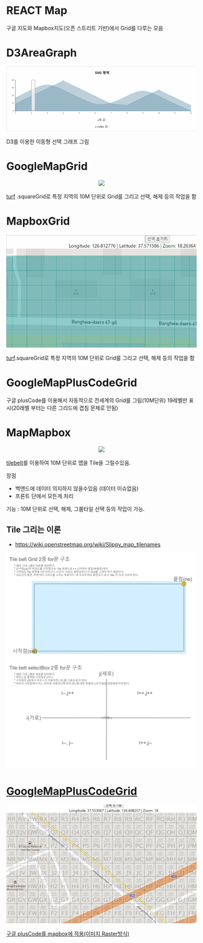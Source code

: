 # REACT Map 

구글 지도와 Mapbox지도(오픈 스트리트 기반)에서 Grid를 다루는 모음

# D3AreaGraph

<p align="center">
<img src="./img/graph.gif"/>
</p>

D3를 이용한 이동형 선택 그래프 그림  


# GoogleMapGrid

<p align="center">
<img src="./img/google.gif"/>
</p>

[turf](https://turfjs.org/) .squareGrid로 특정 지역의 10M 단위로 Grid를 그리고
선택, 해제 등의 작업을 함 

# MapboxGrid

<p align="center">
<img src="./img/mapbox.gif"/>
</p>

[turf](https://turfjs.org/).squareGrid로 특정 지역의 10M 단위로 Grid를 그리고
선택, 해제 등의 작업을 함 

# GoogleMapPlusCodeGrid

구글 plusCode를 이용해서 자동적으로 전세계의 Grid를 그림(10M단위)
19레벨만 표시(20레벨 부터는 다른 그리드에 겹침 문제로 안됨)


# MapMapbox

<p align="center">
<img src="./img/mapSelectAni.gif"/>
</p>

[tilebelt](https://github.com/mapbox/tilebelt/)를 이용하여 10M 단위로 맵을 Tile을 그릴수있음.

장점
 - 백엔드에 데이터 의지하지 않을수있음 (데이터 이슈없음)
 - 프론트 단에서 모든게 처리 

기능 : 10M 단위로 선택, 해제, 그룹타일 선택 등의 작업이 가능.
 

## Tile 그리는 이론

 - https://wiki.openstreetmap.org/wiki/Slippy_map_tilenames

<p align="center">
<a href src="./pds/tilebelt.pptx"/>

<img src="./pds/tilebelt/tilebelt_s1.png"/>
<img src="./pds/tilebelt/tilebelt_s2.png"/>
</p>


# GoogleMapPlusCodeGrid


<p align="center">
<img src="./img/mapbox_pluscode.png"/>
</p>
구글 plusCode를 mapbox에 적용(이미지 Raster방식)

